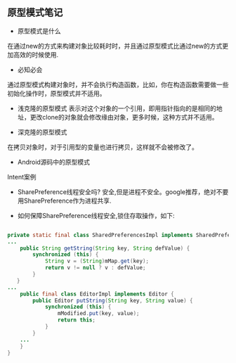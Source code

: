 ## 原型模式笔记

- 原型模式是什么

在通过new的方式来构建对象比较耗时时，并且通过原型模式比通过new的方式更加高效的时候使用.

- 必知必会

通过原型模式构建对象时，并不会执行构造函数，比如，你在构造函数需要做一些初始化操作时，原型模式并不适用。

- 浅克隆的原型模式
  表示对这个对象的一个引用，即用指针指向的是相同的地址，更改clone的对象就会修改缘由对象，更多时候，这种方式并不适用。

- 深克隆的原型模式

在拷贝对象时，对于引用型的变量也进行拷贝，这样就不会被修改了。

- Android源码中的原型模式

 Intent案例

- SharePreference线程安全吗?
  安全,但是进程不安全。google推荐，绝对不要用SharePreference作为进程共享.

- 如何保障SharePreference线程安全,锁住存取操作，如下:

```Java

private static final class SharedPreferencesImpl implements SharedPreferences {
...
    public String getString(String key, String defValue) {
        synchronized (this) {
            String v = (String)mMap.get(key);
            return v != null ? v : defValue;
        }
   }
...
    public final class EditorImpl implements Editor {
        public Editor putString(String key, String value) {
            synchronized (this) {
                mModified.put(key, value);
                return this;
            }
        }
    ...
    }
}
```
